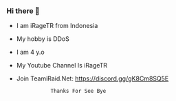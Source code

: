 ### Hi there 👋

- I am iRageTR from Indonesia 
- My hobby is DDoS 
- I am 4 y.o
- My Youtube Channel Is iRageTR 
- Join TeamiRaid.Net: https://discord.gg/gK8Cm8SQ5E
                 
                 Thanks For See Bye
